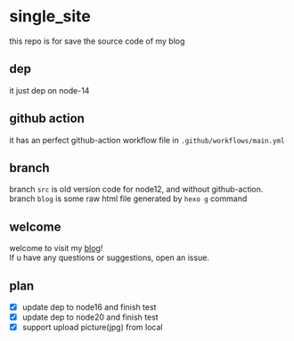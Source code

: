 # single_site
this repo is for save the source code of my blog

## dep
it just dep on node-14

## github action
it has an perfect github-action workflow file in `.github/workflows/main.yml`

## branch
branch `src` is old version code for node12, and without github-action.\
branch `blog` is some raw html file generated by `hexo g` command

## welcome
welcome to visit my [blog](https://lblk.github.io/single_site "Go to my blog right now!")!\
If u have any questions or suggestions, open an issue.

## plan
- [x] update dep to node16 and finish test
- [x] update dep to node20 and finish test
- [x] support upload picture(jpg) from local
